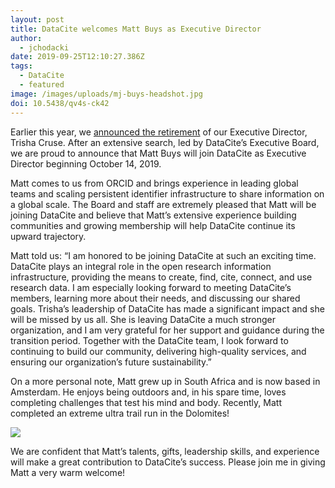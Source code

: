 ```yaml
---
layout: post
title: DataCite welcomes Matt Buys as Executive Director
author:
  - jchodacki
date: 2019-09-25T12:10:27.386Z
tags:
  - DataCite
  - featured
image: /images/uploads/mj-buys-headshot.jpg
doi: 10.5438/qv4s-ck42
---
```

Earlier this year, we [announced the retirement](https://doi.org/10.5438/4j6f-0r45) of our Executive Director, Trisha Cruse.  After an extensive search, led by DataCite’s Executive Board, we are proud to announce that Matt Buys will join DataCite as Executive Director beginning October 14, 2019.  

Matt comes to us from ORCID and brings experience in leading global teams and scaling persistent identifier infrastructure to share information on a global scale. The Board and staff are extremely pleased that Matt will be joining DataCite and believe that Matt’s extensive experience building communities and growing membership will help DataCite continue its upward trajectory.

Matt told us: “I am honored to be joining DataCite at such an exciting time. DataCite plays an integral role in  the open research information infrastructure, providing the means to create, find, cite, connect, and use research data. I am especially looking forward to meeting DataCite’s members, learning more about their needs, and discussing our shared goals. Trisha’s leadership of DataCite has made a significant impact and she will be missed by us all. She is leaving DataCite a much stronger organization, and I am very grateful for her support and guidance during the transition period. Together with the DataCite team, I look forward to continuing to build our community, delivering high-quality services, and ensuring our organization’s future sustainability.”

On a more personal note, Matt grew up in South Africa and is now based in Amsterdam. He enjoys being outdoors and, in his spare time, loves completing challenges that test his mind and body. Recently, Matt completed an extreme ultra trail run in the Dolomites! 

![](/images/uploads/matt_2.jpg)

We are confident that Matt’s talents, gifts, leadership skills, and experience will make a great contribution to DataCite’s success. Please join me in giving Matt a very warm welcome!
